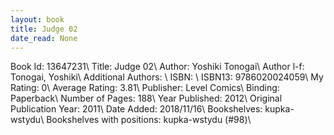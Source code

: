 ```yaml
---
layout: book
title: Judge 02
date_read: None
---
```


Book Id: 13647231\ 
Title: Judge 02\ 
Author: Yoshiki Tonogai\ 
Author l-f: Tonogai, Yoshiki\ 
Additional Authors: \ 
ISBN: \ 
ISBN13: 9786020024059\ 
My Rating: 0\ 
Average Rating: 3.81\ 
Publisher: Level Comics\ 
Binding: Paperback\ 
Number of Pages: 188\ 
Year Published: 2012\ 
Original Publication Year: 2011\ 
Date Added: 2018/11/16\ 
Bookshelves: kupka-wstydu\ 
Bookshelves with positions: kupka-wstydu (#98)\ 

